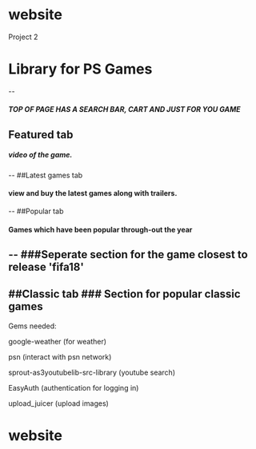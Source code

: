 # website
Project 2
# Library for PS Games
--
##### TOP OF PAGE HAS A SEARCH BAR, CART AND JUST FOR YOU GAME 

## Featured tab
##### video of the game.
--
##Latest games tab
#### view and buy the latest games along with trailers.
--
##Popular tab
#### Games which have been popular through-out the year
--
###Seperate section for the game closest to release 'fifa18'
--
##Classic tab
### Section for popular classic games
--
Gems needed:

google-weather (for weather)

psn (interact with psn network)

sprout-as3youtubelib-src-library (youtube search)

EasyAuth (authentication for logging in)

upload_juicer (upload images)
# website
